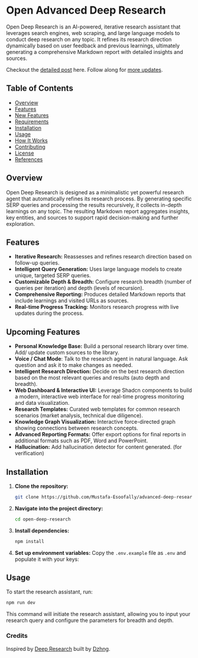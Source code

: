 # Open Advanced Deep Research

Open Deep Research is an AI-powered, iterative research assistant that leverages search engines, web scraping, and large language models to conduct deep research on any topic. It refines its research direction dynamically based on user feedback and previous learnings, ultimately generating a comprehensive Markdown report with detailed insights and sources.

Checkout the [detailed post](https://x.com/mustafa_2vec/status/1889817757903999440) here. Follow along for [more updates](https://x.com/mustafa_2vec).

## Table of Contents
- [Overview](#overview)
- [Features](#features)
- [New Features](#new-features)
- [Requirements](#requirements)
- [Installation](#installation)
- [Usage](#usage)
- [How It Works](#how-it-works)
- [Contributing](#contributing)
- [License](#license)
- [References](#references)

## Overview
Open Deep Research is designed as a minimalistic yet powerful research agent that automatically refines its research process. By generating specific SERP queries and processing the results recursively, it collects in-depth learnings on any topic. The resulting Markdown report aggregates insights, key entities, and sources to support rapid decision-making and further exploration.

## Features
- **Iterative Research:** Reassesses and refines research direction based on follow-up queries.
- **Intelligent Query Generation:** Uses large language models to create unique, targeted SERP queries.
- **Customizable Depth & Breadth:** Configure research breadth (number of queries per iteration) and depth (levels of recursion).
- **Comprehensive Reporting:** Produces detailed Markdown reports that include learnings and visited URLs as sources.
- **Real-time Progress Tracking:** Monitors research progress with live updates during the process.

## Upcoming Features

- **Personal Knowledge Base:** Build a personal research library over time. Add/ update custom sources to the library.
- **Voice / Chat Mode**: Talk to the research agent in natural language. Ask question and ask it to make changes as needed.
- **Intelligent Research Direction:** Decide on the best research direction based on the most relevant queries and results (auto depth and breadth).
- **Web Dashboard & Interactive UI:** Leverage Shadcn components to build a modern, interactive web interface for real-time progress monitoring and data visualization.
- **Research Templates:** Curated web templates for common research scenarios (market analysis, technical due diligence).
- **Knowledge Graph Visualization:** Interactive force-directed graph showing connections between research concepts.
- **Advanced Reporting Formats:** Offer export options for final reports in additional formats such as PDF, Word and PowerPoint.
- **Hallucination:** Add hallucination detector for content generated. (for verification)

## Installation
1. **Clone the repository:**
   ```bash
   git clone https://github.com/Mustafa-Esoofally/advanced-deep-research.git
   ```
2. **Navigate into the project directory:**
   ```bash
   cd open-deep-research
   ```
3. **Install dependencies:**
   ```bash
   npm install
   ```
4. **Set up environment variables:**
   Copy the `.env.example` file as `.env` and populate it with your keys:

## Usage
To start the research assistant, run:
```bash
npm run dev
```

This command will initiate the research assistant, allowing you to input your research query and configure the parameters for breadth and depth.

### Credits

Inspired by [Deep Research](https://github.com/dzhng/deep-research)  built by [Dzhng](https://github.com/dzhng).

